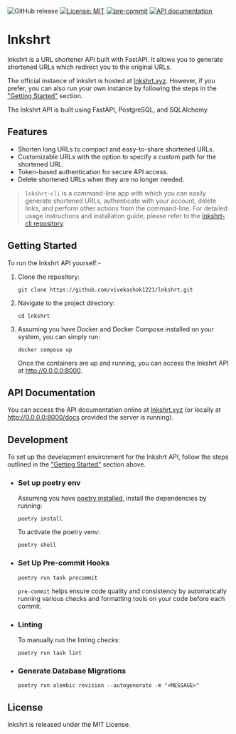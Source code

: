 ![GitHub release](https://img.shields.io/github/v/release/vivekashok1221/lnkshrt?label=latest)
[![License: MIT](https://img.shields.io/badge/License-MIT-yellow.svg)](https://opensource.org/licenses/MIT)
[![pre-commit](https://img.shields.io/badge/pre--commit-enabled-brightgreen?logo=pre-commit)](https://github.com/pre-commit/pre-commit)
[![API documentation](https://img.shields.io/badge/API-documentation-green)](https://lnkshrt.xyz)


# lnkshrt

lnkshrt is a URL shortener API built with FastAPI. It allows you to generate shortened URLs which redirect you to the original URLs.

The official instance of lnkshrt is hosted at [lnkshrt.xyz](https://lnkshrt.xyz). However, if you prefer, you can also run your own instance by following the steps in the ["Getting Started"](#getting-started) section.

The lnkshrt API is built using FastAPI, PostgreSQL, and SQLAlchemy.

## Features

- Shorten long URLs to compact and easy-to-share shortened URLs.
- Customizable URLs with the option to specify a custom path for the shortened URL.
- Token-based authentication for secure API access.
- Delete shortened URLs when they are no longer needed.


> `lnkshrt-cli` is a command-line app with which you can easily generate shortened URLs, authenticate with your account, delete links, and perform other actions from the command-line. For detailed usage instructions and installation guide, please refer to the [lnkshrt-cli repository](https://github.com/vivekashok1221/lnkshrt-cli).


## Getting Started
To run the lnkshrt API yourself:-

1. Clone the repository:
   ```shell
   git clone https://github.com/vivekashok1221/lnkshrt.git
   ```

2. Navigate to the project directory:
   ```shell
   cd lnkshrt
   ```

3. Assuming you have Docker and Docker Compose installed on your system, you can simply run:
   ```shell
   docker compose up
   ```
   Once the containers are up and running, you can access the lnkshrt API at http://0.0.0.0:8000.


## API Documentation

You can access the API documentation online at [lnkshrt.xyz](https://lnkshrt.xyz) (or locally at http://0.0.0.0:8000/docs provided the server is running).


## Development

To set up the development environment for the lnkshrt API, follow the steps outlined in the ["Getting Started"](#getting-started) section above.

- ### Set up poetry env

   Assuming you have [poetry installed](https://python-poetry.org/docs/#installation), install the dependencies by running:
   ```shell
   poetry install
   ```

   To activate the poetry venv:
   ```shell
   poetry shell
   ```

- ### Set Up Pre-commit Hooks
   ```shell
   poetry run task precommit
   ```
   `pre-commit`  helps ensure code quality and consistency by automatically running various checks and formatting tools on your code before each commit.

- ### Linting

   To manually run the linting checks:
   ```shell
   poetry run task lint
   ```

- ### Generate Database Migrations
   ```shell
   poetry run alembic revision --autogenerate -m "<MESSAGE>"
   ```

## License

lnkshrt is released under the MIT License.
